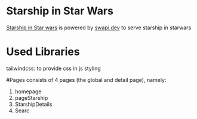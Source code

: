 # Starship in Star Wars
[Starship in Star wars](https://starwars-starship-list.netlify.app/) is powered by [swapi.dev](https://swapi.dev/) to serve starship in starwars

# Used Libraries
tailwindcss: to provide css in js styling

#Pages
consists of 4 pages (the global and detail page), namely:
1. homepage
2. pageStarship
3. StarshipDetails
4. Searc


